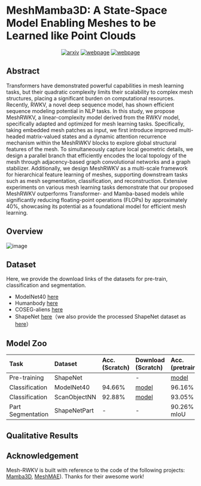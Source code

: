 # MeshMamba3D: A State-Space Model Enabling Meshes to be Learned like Point Clouds
<div style="display: flex; justify-content: center; align-items: center;">
  <a href="https://arxiv.org/abs/2305.14314" style="margin: 0 2px;">
    <img src='https://img.shields.io/badge/arXiv-2411.10499-red?style=flat&logo=arXiv&logoColor=red' alt='arxiv'>
  </a>
  <a href='https://hithqd.github.io/projects/PointRWKV/' style="margin: 0 2px;">
    <img src='https://img.shields.io/badge/Webpage-Project-silver?style=flat&logo=&logoColor=orange' alt='webpage'>
  </a>
  <a href='http://www.apache.org/licenses/' style="margin: 0 2px;">
    <img src='https://img.shields.io/badge/Licence-Apache_2.0-orange' alt='webpage'>
  </a>
</div>

## Abstract
Transformers have demonstrated powerful capabilities in mesh learning tasks, but their quadratic complexity limits their scalability to complex mesh structures, placing a significant burden on computational resources. Recently, RWKV, a novel deep sequence model, has shown efficient sequence modeling potential in NLP tasks. In this study, we propose ​MeshRWKV, a linear-complexity model derived from the RWKV model, specifically adapted and optimized for mesh learning tasks. Specifically, taking embedded mesh patches as input, we first introduce improved multi-headed matrix-valued states and a dynamic attention recurrence mechanism within the MeshRWKV blocks to explore global structural features of the mesh. To simultaneously capture local geometric details, we design a parallel branch that efficiently encodes the local topology of the mesh through adjacency-based graph convolutional networks and a graph stabilizer. Additionally, we design MeshRWKV as a multi-scale framework for hierarchical feature learning of meshes, supporting downstream tasks such as mesh segmentation, classification, and reconstruction. Extensive experiments on various mesh learning tasks demonstrate that our proposed MeshRWKV outperforms Transformer- and Mamba-based models while significantly reducing floating-point operations (FLOPs) by approximately 40%, showcasing its potential as a foundational model for efficient mesh learning.
## Overview
![image](../main/asset/overview.png) 

## Dataset
Here, we provide the download links of the datasets for pre-train, classification and segmentation. 

- ModelNet40 [here](https://drive.google.com/file/d/1Cf5zQqN-kAXF7OiZZ0hNNPT59J-Ijy-i/view?usp=sharing)
- Humanbody [here](https://drive.google.com/file/d/1XaqMC8UrIZ_N77gN83PI3VK03G5IJskt/view?usp=sharing)
- COSEG-aliens [here](https://drive.google.com/file/d/12QCv2IUySoSzxeuvERGzgmE7YY3QzjfW/view?usp=sharing)
- ShapeNet [here](https://shapenet.org)（we also provide the processed ShapeNet dataset as [here](https://pan.baidu.com/s/1w044bIgiCMY0WXD9QviUJg?pwd=ufb9)）

## Model Zoo
| Task | Dataset | Acc.(Scratch) | Download (Scratch) | Acc.(pretrain) | Download (Finetune) |
| :---- | :---- | :---- | :---- | :---- | :---- |
| Pre-training | ShapeNet |                                                             | - | [model](https://drive.google.com/file/d/1QXB1msBljSOPJhx5sGYpueOdCrY0yaCO/view?usp=sharing) |
| Classification | ModelNet40 | 94.66% | [model](https://drive.google.com/file/d/1iMN-iAGjKWAUpAoIOqaS9e_CI_wk5nhE/view?usp=sharing) | 96.16% | [model](https://drive.google.com/file/d/11iBDSwdTIpHldUGWIsFp9orbCwNf69fB/view?usp=sharing) |
| Classification | ScanObjectNN | 92.88% | [model](https://drive.google.com/file/d/1DQx_5t9DNSIT11zLh1LZWJ5I3zgDXfmM/view?usp=sharing) | 93.05% | [model](https://github.com/LMD0311/PointMamba/releases/download/ckpts/scan_objbg_pretrain.pth) |
| Part Segmentation | ShapeNetPart | - | - | 90.26% mIoU | [model](https://drive.google.com/file/d/1hQnB8uGzFGXUWXzM9ihjobIE-O9h9c2v/view?usp=sharing) |

## Qualitative Results

## Acknowledgement
Mesh-RWKV is built with reference to the code of the following projects: [Mamba3D](https://github.com/lzhengning/SubdivNet), [MeshMAE](https://github.com/liang3588/MeshMAE)). Thanks for their awesome work!
